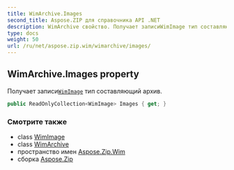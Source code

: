 ```yaml
---
title: WimArchive.Images
second_title: Aspose.ZIP для справочника API .NET
description: WimArchive свойство. Получает записиWimImage тип составляющий архив.
type: docs
weight: 50
url: /ru/net/aspose.zip.wim/wimarchive/images/
---
```

## WimArchive.Images property

Получает записи[`WimImage`](../../wimimage/) тип составляющий архив.

```csharp
public ReadOnlyCollection<WimImage> Images { get; }
```

### Смотрите также

* class [WimImage](../../wimimage/)
* class [WimArchive](../)
* пространство имен [Aspose.Zip.Wim](../../wimarchive/)
* сборка [Aspose.Zip](../../../)


